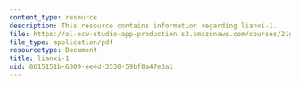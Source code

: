 ```yaml
---
content_type: resource
description: This resource contains information regarding lianxi-1.
file: https://ol-ocw-studio-app-production.s3.amazonaws.com/courses/21g-106-chinese-vi-regular-discovering-chinese-cultures-and-societies-spring-2003/8615151b6309ee4d353059bf8a47e3a1_MIT21G_106S03_lianxi1.pdf
file_type: application/pdf
resourcetype: Document
title: lianxi-1
uid: 8615151b-6309-ee4d-3530-59bf8a47e3a1
---
```

